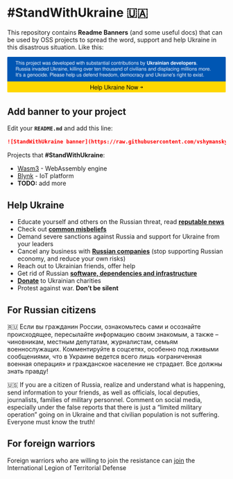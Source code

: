 # #StandWithUkraine 🇺🇦

This repository contains **Readme Banners** (and some useful docs) that can be used by OSS projects to spread the word, support and help Ukraine in this disastrous situation. Like this:

![StandWithUkraine banner](https://raw.githubusercontent.com/vshymanskyy/StandWithUkraine/main/banner.svg)

## Add banner to your project

Edit your **`README.md`** and add this line:
```md
![StandWithUkraine banner](https://raw.githubusercontent.com/vshymanskyy/StandWithUkraine/main/banner.svg)
```

Projects that **#StandWithUkraine**:
- [Wasm3](https://github.com/wasm3/wasm3) - WebAssembly engine
- [Blynk](https://github.com/blynkkk/blynk-library) - IoT platform
- **TODO:** add more

## Help Ukraine

- Educate yourself and others on the Russian threat, read [**reputable news**](/docs/WarNews.md)
- Check out [**common misbeliefs**](/docs/Misconceptions.md)
- Demand severe sanctions against Russia and support for Ukraine from your leaders
- Cancel any business with [**Russian companies**](docs/Boycott.md) (stop supporting Russian economy, and reduce your own risks)
- Reach out to Ukrainian friends, offer help
- Get rid of Russian [**software, dependencies and infrastructure**](docs/Boycott.md)
- [**Donate**](/docs/Donate.md) to Ukrainian charities
- Protest against war. **Don’t be silent**

## For Russian citizens

🇷🇺 Если вы гражданин России, ознакомьтесь сами и осознайте происходящее, пересылайте информацию своим знакомым, а также – чиновникам, местным депутатам, журналистам, семьям военнослужащих. Комментируйте в соцсетях, особенно под лживыми сообщениями, что в Украине ведется всего лишь «ограниченная военная операция» и гражданское население не страдает. Все должны знать правду!

🇺🇸 If you are a citizen of Russia, realize and understand what is happening, send information to your friends, as well as officials, local deputies, journalists, families of military personnel. Comment on social media, especially under the false reports that there is just a “limited military operation” going on in Ukraine and that civilian population is not suffering. Everyone must know the truth!

## For foreign warriors

Foreign warriors who are willing to join the resistance can [join](https://www.ukrinform.net/rubric-ato/3415272-how-to-join-international-legion-to-defend-ukraine-algorithm.html) the International Legion of Territorial Defense
